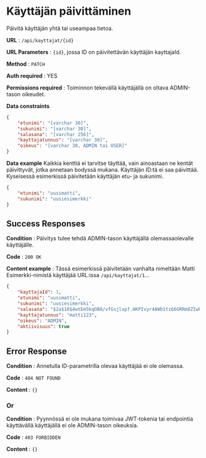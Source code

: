 # Käyttäjän päivittäminen

Päivitä käyttäjän yhtä tai useampaa tietoa.

**URL** : `/api/kayttajat/{id}`

**URL Parameters** : `{id}`, jossa ID on päivitettävän käyttäjän kayttajaId.

**Method** : `PATCH`

**Auth required** : YES

**Permissions required** : Toiminnon tekevällä käyttäjällä on oltava ADMIN-tason oikeudet. 

**Data constraints**

```json
{
    "etunimi": "[varchar 30]",
    "sukunimi": "[varchar 30]",
    "salasana": "[varchar 256]",
    "kayttajatunnus": "[varchar 30]",
    "oikeus": "[varchar 30, ADMIN tai USER]"
}
```

**Data example** Kaikkia kenttiä ei tarvitse täyttää, vain ainoastaan ne kentät päivittyvät, jotka annetaan bodyssä mukana. Käyttäjän ID:tä ei saa päivittää. Kyseisessä esimerkissä päivitetään käyttäjän etu- ja sukunimi.

```json
{
    "etunimi": "uusimatti",
    "sukunimi": "uusiesimerkki"
}
```

## Success Responses

**Condition** : Päivitys tulee tehdä ADMIN-tason käyttäjällä olemassaolevalle käyttäjälle.

**Code** : `200 OK`

**Content example** : Tässä esimerkissä päivitetään vanhalta nimeltään Matti Esimerkki-nimistä käyttäjää URL:issa `/api/kayttajat/1`...

```json
{
    "kayttajaId": 1,
    "etunimi": "uusimatti",
    "sukunimi": "uusiesimerkki",
    "salasana": "$2a$10$4wtEm5kqOB8/vfGsjlxpf.HKPIvyr4AWb1tz66GRRm8ZIwRyRsnCK",
    "kayttajatunnus": "matti123",
    "oikeus": "ADMIN",
    "aktiivisuus": true
}
```

## Error Response

**Condition** : Annetulla ID-parametrilla olevaa käyttäjää ei ole olemassa.

**Code** : `404 NOT FOUND`

**Content** : `{}`

### Or

**Condition** : Pyynnössä ei ole mukana toimivaa JWT-tokenia tai endpointia käyttävällä käyttäjällä ei ole ADMIN-tason oikeuksia.

**Code** : `403 FORBIDDEN`

**Content** : `{}`